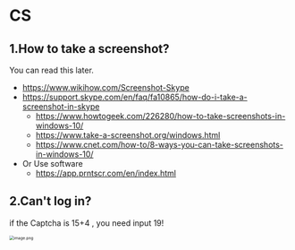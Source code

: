 # CS

## 1.How to take a screenshot?

You can read this later.

- https://www.wikihow.com/Screenshot-Skype
- https://support.skype.com/en/faq/fa10865/how-do-i-take-a-screenshot-in-skype
  - https://www.howtogeek.com/226280/how-to-take-screenshots-in-windows-10/
  - https://www.take-a-screenshot.org/windows.html
  - https://www.cnet.com/how-to/8-ways-you-can-take-screenshots-in-windows-10/
- Or Use software
  - https://app.prntscr.com/en/index.html



## 2.Can't log in?

if the Captcha is 15+4 , you need input 19!

<img src="https://i.loli.net/2019/09/20/1uIQlyHawsmJ7vo.png" alt="image.png" style="zoom: 50%;" />